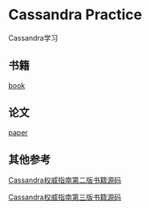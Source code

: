 # Cassandra Practice

Cassandra学习

## 书籍

[book](./book)

## 论文

[paper](./paper)

## 其他参考

[Cassandra权威指南第二版书籍源码](https://github.com/xiaozhiliaoo/cassandra-guide)

[Cassandra权威指南第三版书籍源码](https://github.com/xiaozhiliaoo/reservation-service)
